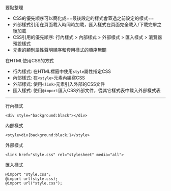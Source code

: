 要點整理
- CSS的優先順序可以簡化成==最後設定的樣式會蓋過之前設定的樣式==
- 外部樣式引用在頁面載入時同時加載，匯入樣式在頁面完全載入/下載完畢之後加載
- CSS引用的優先順序: 行內樣式 > 內部樣式 > 外部樣式 > 匯入樣式 > 瀏覽器預設樣式
- 元素的類別屬性聲明順序和套用樣式的順序無關

在HTML使用CSS的方式
- 行內樣式: 在HTML標籤中使用`style`屬性指定CSS
- 內部樣式: 在`<style>`元素內編寫CSS
- 外部樣式: 使用`<link>`元素引入外部的CSS文件
- 匯入樣式: 使用`@import`匯入CSS外部文件，從其它樣式表中載入外部樣式表

---

行內樣式
```
<div style="background:black"></div>
```

內部樣式
```
<style>div{background:black;}</style>
```

外部樣式
```
<link href="style.css" rel="stylesheet" media="all">
```

匯入樣式
```
@import "style.css";
@import url(style.css);
@import url("style.css");
```